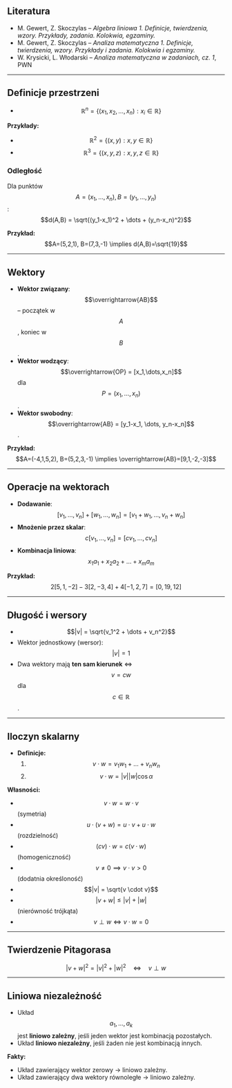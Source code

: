 ## Literatura
- M. Gewert, Z. Skoczylas – *Algebra liniowa 1. Definicje, twierdzenia, wzory. Przykłady, zadania. Kolokwia, egzaminy.*  
- M. Gewert, Z. Skoczylas – *Analiza matematyczna 1. Definicje, twierdzenia, wzory. Przykłady i zadania. Kolokwia i egzaminy.*  
- W. Krysicki, L. Włodarski – *Analiza matematyczna w zadaniach, cz. 1*, PWN  

---

## Definicje przestrzeni
- $$\mathbb{R}^n = \{(x_1, x_2, \dots, x_n) : x_i \in \mathbb{R}\}$$  

**Przykłady:**  
- $$\mathbb{R}^2 = \{(x,y): x,y \in \mathbb{R}\}$$  
- $$\mathbb{R}^3 = \{(x,y,z): x,y,z \in \mathbb{R}\}$$  

### Odległość
Dla punktów $$A=(x_1,\dots,x_n), B=(y_1,\dots,y_n)$$:  
$$d(A,B) = \sqrt{(y_1-x_1)^2 + \dots + (y_n-x_n)^2}$$  

**Przykład:**  
$$A=(5,2,1), B=(7,3,-1) \implies d(A,B)=\sqrt{19}$$  

---

## Wektory
- **Wektor związany**: $$\overrightarrow{AB}$$ – początek w $$A$$, koniec w $$B$$.  
- **Wektor wodzący**: $$\overrightarrow{OP} = [x_1,\dots,x_n]$$ dla $$P=(x_1,\dots,x_n)$$.  
- **Wektor swobodny**: $$\overrightarrow{AB} = [y_1-x_1, \dots, y_n-x_n]$$.  

**Przykład:**  
$$A=(-4,1,5,2), B=(5,2,3,-1) \implies \overrightarrow{AB}=[9,1,-2,-3]$$  

---

## Operacje na wektorach
- **Dodawanie**:  
  $$[v_1,\dots,v_n] + [w_1,\dots,w_n] = [v_1+w_1,\dots,v_n+w_n]$$  
- **Mnożenie przez skalar**:  
  $$c[v_1,\dots,v_n] = [cv_1,\dots,cv_n]$$  
- **Kombinacja liniowa**:  
  $$x_1a_1 + x_2a_2 + \dots + x_m a_m$$  

**Przykład:**  
$$2[5,1,-2] - 3[2,-3,4] + 4[-1,2,7] = [0,19,12]$$  

---

## Długość i wersory
- $$|v| = \sqrt{v_1^2 + \dots + v_n^2}$$  
- Wektor jednostkowy (wersor): $$|v|=1$$  
- Dwa wektory mają **ten sam kierunek** ⇔ $$v = c w$$ dla $$c \in \mathbb{R}$$.  

---

## Iloczyn skalarny
- **Definicje:**  
  1. $$v \cdot w = v_1w_1 + \dots + v_nw_n$$  
  2. $$v \cdot w = |v||w|\cos\alpha$$  

**Własności:**  
- $$v \cdot w = w \cdot v$$ (symetria)  
- $$u \cdot (v+w) = u \cdot v + u \cdot w$$ (rozdzielność)  
- $$(cv)\cdot w = c(v \cdot w)$$ (homogeniczność)  
- $$v \neq 0 \implies v \cdot v > 0$$ (dodatnia określoność)  
- $$|v| = \sqrt{v \cdot v}$$  
- $$|v+w| \leq |v|+|w|$$ (nierówność trójkąta)  
- $$v \perp w \iff v \cdot w = 0$$  

---

## Twierdzenie Pitagorasa
$$|v+w|^2 = |v|^2 + |w|^2 \quad \iff \quad v \perp w$$  

---

## Liniowa niezależność
- Układ $$a_1,\dots,a_k$$ jest **liniowo zależny**, jeśli jeden wektor jest kombinacją pozostałych.  
- Układ **liniowo niezależny**, jeśli żaden nie jest kombinacją innych.  

**Fakty:**  
- Układ zawierający wektor zerowy → liniowo zależny.  
- Układ zawierający dwa wektory równoległe → liniowo zależny.  